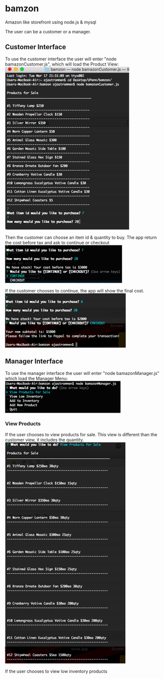 # bamzon
Amazon like storefront using node.js &amp; mysql

The user can be a customer or a manager.

## Customer Interface 
To use the customer interface the user will enter "node bamazonCustomer.js",
which will load the Product View:
![Product View](screenshots/bamazon&#32;customer&#32;table&#32;view.png)

Then the customer can choose an item id & quantity to buy.
The app return the cost before tax and ask to continue or checkout
![cost before tax](screenshots/cost&#32;before&#32;tax.png)

If the customer chooses to continue, the app will show the final cost.
![checkout](screenshots/checkout.png)


## Manager Interface
To use the manager interface the user will enter "node bamazonManager.js"
which load the Manager Menu:
![manager menu](screenshots/Manager&#32;Menu.png)

### View Products
If the user chooses to view products for sale. This view is different than
the customer view, it includes the quantity.
![prod view](screenshots/View&#32;Products.png)

If the user chooses to view low inventory products